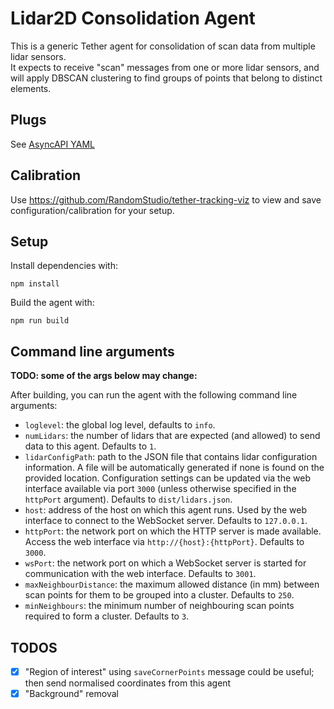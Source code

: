 # Lidar2D Consolidation Agent

This is a generic Tether agent for consolidation of scan data from multiple lidar sensors.  
It expects to receive "scan" messages from one or more lidar sensors, and will apply DBSCAN clustering to find groups of points that belong to distinct elements.

## Plugs

See [AsyncAPI YAML](./tether.yml)

## Calibration

Use https://github.com/RandomStudio/tether-tracking-viz to view and save configuration/calibration for your setup.

## Setup

Install dependencies with:

```
npm install
```

Build the agent with:

```
npm run build
```

## Command line arguments

**TODO: some of the args below may change:**

After building, you can run the agent with the following command line arguments:

- `loglevel`: the global log level, defaults to `info`.
- `numLidars`: the number of lidars that are expected (and allowed) to send data to this agent. Defaults to `1`.
- `lidarConfigPath`: path to the JSON file that contains lidar configuration information. A file will be automatically generated if none is found on the provided location. Configuration settings can be updated via the web interface available via port `3000` (unless otherwise specified in the `httpPort` argument). Defaults to `dist/lidars.json`.
- `host`: address of the host on which this agent runs. Used by the web interface to connect to the WebSocket server. Defaults to `127.0.0.1`.
- `httpPort`: the network port on which the HTTP server is made available. Access the web interface via `http://{host}:{httpPort}`. Defaults to `3000`.
- `wsPort`: the network port on which a WebSocket server is started for communication with the web interface. Defaults to `3001`.
- `maxNeighbourDistance`: the maximum allowed distance (in mm) between scan points for them to be grouped into a cluster. Defaults to `250`.
- `minNeighbours`: the minimum number of neighbouring scan points required to form a cluster. Defaults to `3`.

## TODOS

- [x] "Region of interest" using `saveCornerPoints` message could be useful; then send normalised coordinates from this agent
- [x] "Background" removal
